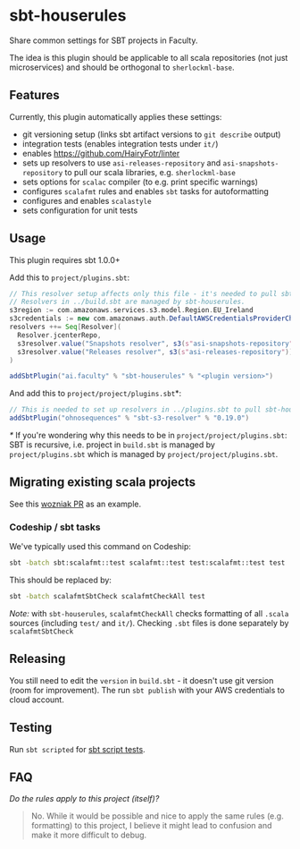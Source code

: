 # sbt-houserules

Share common settings for SBT projects in Faculty.

The idea is this plugin should be applicable to all scala repositories
(not just microservices) and should be orthogonal to `sherlockml-base`.

## Features

Currently, this plugin automatically applies these settings:

- git versioning setup (links sbt artifact versions to `git describe` output)
- integration tests (enables integration tests under `it/`)
- enables https://github.com/HairyFotr/linter
- sets up resolvers to use `asi-releases-repository` and 
  `asi-snapshots-repository` to pull our scala libraries, e.g. 
  `sherlockml-base`
- sets options for `scalac` compiler (to e.g. print specific warnings)
- configures `scalafmt` rules and enables `sbt` tasks for autoformatting
- configures and enables `scalastyle`
- sets configuration for unit tests

## Usage

This plugin requires sbt 1.0.0+

Add this to `project/plugins.sbt`:

```scala
// This resolver setup affects only this file - it's needed to pull sbt-houserules
// Resolvers in ../build.sbt are managed by sbt-houserules.
s3region := com.amazonaws.services.s3.model.Region.EU_Ireland
s3credentials := new com.amazonaws.auth.DefaultAWSCredentialsProviderChain()
resolvers ++= Seq[Resolver](
  Resolver.jcenterRepo,
  s3resolver.value("Snapshots resolver", s3(s"asi-snapshots-repository")).withIvyPatterns,
  s3resolver.value("Releases resolver", s3(s"asi-releases-repository")).withIvyPatterns
)

addSbtPlugin("ai.faculty" % "sbt-houserules" % "<plugin version>")
```

And add this to `project/project/plugins.sbt`*:

```scala
// This is needed to set up resolvers in ../plugins.sbt to pull sbt-houserules.
addSbtPlugin("ohnosequences" % "sbt-s3-resolver" % "0.19.0")
```

_*_ If you're wondering why this needs to be in `project/project/plugins.sbt`: 
SBT is recursive, i.e. project in `build.sbt` is managed by `project/plugins.sbt`
which is managed by `project/project/plugins.sbt`.

## Migrating existing scala projects

See this [wozniak PR](https://bitbucket.org/theasi/wozniak/pull-requests/22/wip-houserules-plugin)
as an example.

### Codeship / sbt tasks

We've typically used this command on Codeship:
 
```bash
sbt -batch sbt:scalafmt::test scalafmt::test test:scalafmt::test test
```
                        
This should be replaced by:

```bash
sbt -batch scalafmtSbtCheck scalafmtCheckAll test
```

_Note:_ with `sbt-houserules`, `scalafmtCheckAll` checks formatting of all 
`.scala` sources (including `test/` and `it/`). Checking `.sbt` files is
done separately by `scalafmtSbtCheck` 

## Releasing

You still need to edit the `version` in `build.sbt` - it doesn't use git
version (room for improvement). The run `sbt publish` with your AWS credentials to cloud account.

## Testing

Run `sbt scripted` for [sbt script tests](http://www.scala-sbt.org/1.x/docs/Testing-sbt-plugins.html).

## FAQ

_Do the rules apply to this project (itself)?_
> No. While it would be possible and nice to apply the same rules (e.g. 
> formatting) to this project, I believe it might lead to confusion and make it
> more difficult to debug.